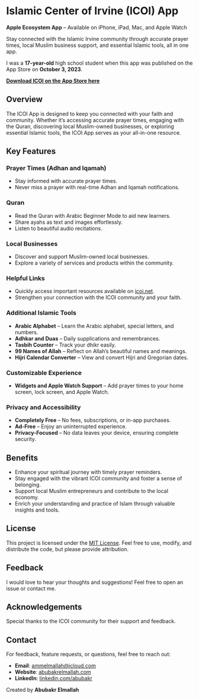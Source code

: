 # Islamic Center of Irvine (ICOI) App

**Apple Ecosystem App** – Available on iPhone, iPad, Mac, and Apple Watch

Stay connected with the Islamic Irvine community through accurate prayer times, local Muslim business support, and essential Islamic tools, all in one app.

I was a **17-year-old** high school student when this app was published on the App Store on **October 3, 2023**.

[**Download ICOI on the App Store here**](https://apps.apple.com/us/app/islamic-center-of-irvine/id6463835936?platform=iphone)

## Overview
The ICOI App is designed to keep you connected with your faith and community. Whether it’s accessing accurate prayer times, engaging with the Quran, discovering local Muslim-owned businesses, or exploring essential Islamic tools, the ICOI App serves as your all-in-one resource.

## Key Features

### Prayer Times (Adhan and Iqamah)
- Stay informed with accurate prayer times.
- Never miss a prayer with real-time Adhan and Iqamah notifications.

### Quran
- Read the Quran with Arabic Beginner Mode to aid new learners.
- Share ayahs as text and images effortlessly.
- Listen to beautiful audio recitations.

### Local Businesses
- Discover and support Muslim-owned local businesses.
- Explore a variety of services and products within the community.

### Helpful Links
- Quickly access important resources available on [icoi.net](https://icoi.net).
- Strengthen your connection with the ICOI community and your faith.

### Additional Islamic Tools  

- **Arabic Alphabet** – Learn the Arabic alphabet, special letters, and numbers.
- **Adhkar and Duas** – Daily supplications and remembrances.
- **Tasbih Counter** – Track your dhikr easily.
- **99 Names of Allah** – Reflect on Allah’s beautiful names and meanings.
- **Hijri Calendar Converter** – View and convert Hijri and Gregorian dates.

### Customizable Experience  

- **Widgets and Apple Watch Support** – Add prayer times to your home screen, lock screen, and Apple Watch.

### Privacy and Accessibility  

- **Completely Free** – No fees, subscriptions, or in-app purchases.
- **Ad-Free** – Enjoy an uninterrupted experience.
- **Privacy-Focused** – No data leaves your device, ensuring complete security.

## Benefits
- Enhance your spiritual journey with timely prayer reminders.
- Stay engaged with the vibrant ICOI community and foster a sense of belonging.
- Support local Muslim entrepreneurs and contribute to the local economy.
- Enrich your understanding and practice of Islam through valuable insights and tools.

## License

This project is licensed under the [MIT License](LICENSE). Feel free to use, modify, and distribute the code, but please provide attribution.

## Feedback

I would love to hear your thoughts and suggestions! Feel free to open an issue or contact me.

## Acknowledgements

Special thanks to the ICOI community for their support and feedback.

## Contact

For feedback, feature requests, or questions, feel free to reach out:
- **Email**: ammelmallah@icloud.com
- **Website**: [abubakrelmallah.com](https://abubakrelmallah.com/)
- **LinkedIn**: [linkedin.com/abubakr](https://www.linkedin.com/in/abubakr-elmallah-416a0b273/)

Created by **Abubakr Elmallah**
